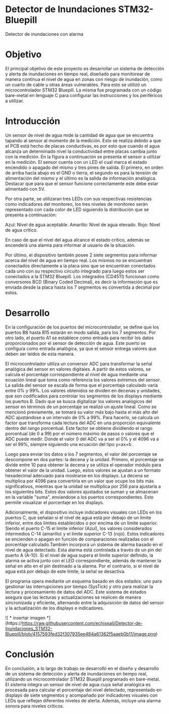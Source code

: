 # Detector de Inundaciones STM32-Bluepill
Detector de inundaciones con alarma

# Objetivo
El principal objetivo de este proyecto es desarrollar un sistema de detección y alerta de inundaciones en tiempo real, diseñado para monitorear de manera continua el nivel de agua en zonas con riesgo de inundación, como un cuarto de cable u otras áreas vulnerables. Para esto se utilizó un microcontrolador STM32 Bluepill. La misma fue programada con un código bare-metal en lenguaje C para configurar las instrucciones y los periféricos a utilizar.

# Introducción
Un sensor de nivel de agua mide la cantidad de agua que se encuentra  tapando al sensor al momento de la medición. Esto se realiza debido a que el PCB está hecho de placas conductivas, es por esto que cuando el agua alcanza un determinado nivel la conductividad entre placas cambia junto con la medición. En la figura a continuación se presenta el sensor a utilizar en la medición. El sensor cuenta con un LED el cual marca el estado encendido o apagado del mismo y tres pines de salida. El primero, en orden de arriba hacia abajo es el GND o tierra, el segundo es para la tensión de alimentación del mismo y el último es la salida de información analógica. Destacar que para que el sensor funcione correctamente este debe estar alimentado con 5V.

Por otra parte, se utilizaran tres LEDs con sus respectivas resistencias como indicadores del monitoreo, los tres niveles de monitoreo serán representado con cada color de LED siguiendo la distribución que se presenta a continuación:

Azul: Nivel de agua aceptable.
Amarillo: Nivel de agua elevado.
Rojo: Nivel de agua crítico.

En caso de que el nivel del agua alcance el estado crítico, además se encenderá una alarma para informar al usuario de la situación.

Por último, el dispositivo también posee 2 siete segmentos para informar acerca del nivel de agua en tiempo real. Los mismos no se encuentran conectados directamente a la placa sino que se encuentran conectados cada uno con su respectivo circuito integrado para luego estos ser conectados a la STM32 Bluepill. Los integrados (CD4511) funcionan como conversores BCD (Binary Coded Decimal), es decir la información que es enviada desde la placa hasta los 7 segmentos es convertida a decimal por estos.

# Desarrollo
En la configuración de los puertos del microcontrolador, se define que los puertos B8 hasta B15 estarán en modo salida, para los 7 segmentos. Por otro lado, el puerto A1 se establece como entrada para recibir los datos proporcionados por el sensor de detección de agua. Este puerto se configura como entrada analógica, ya que el sensor entrega valores que deben ser leídos de esta manera.

El microcontrolador utiliza un conversor ADC para transformar la señal analógica del sensor en valores digitales. A partir de estos valores, se calcula el porcentaje correspondiente al nivel de agua mediante una ecuación lineal que toma como referencia los valores extremos del sensor. La salida del sensor se escala de forma que el porcentaje calculado varía entre 0% y 99%. Los valores obtenidos se dividen en decenas y unidades, que son codificados para controlar los segmentos de los displays mediante los puertos B.
Dado que se busca digitalizar los valores analógicos del sensor en términos de un porcentaje se realizó un ajuste lineal. Como se mencionó previamente, se tomará su valor más bajo hasta el más alto del ADC ajustándose a un intervalo de 0% a  99%. Para hacerlo, se calcula un factor que transforma cada lectura del ADC en una proporción equivalente dentro del rango porcentual. Este factor se obtiene dividiendo el rango porcentual (de 0 a 99) por el número máximo de pasos o valores que el ADC puede medir. Donde el valor 0 del ADC va a ser el  0% y el 4096 va a ser el 99%, siempre siguiendo una ecuación del tipo y=ax+b .

Luego para enviar los datos a los 7 segmentos, el valor del porcentaje se descompone en dos partes: la decena y la unidad. Primero, el porcentaje se divide entre 10 para obtener la decena y se utiliza el operador módulo para obtener el valor de la unidad. Luego, estos valores se ajustan a un formato hexadecimal adecuado para mostrarse en los displays. La decena se multiplica por 4096 para convertirla en un valor que ocupe los bits más significativos, mientras que la unidad se multiplica por 256 para ajustarla a los siguientes bits. Estos dos valores ajustados se suman y se almacenan en la variable "suma", enviandose a los puertos correspondientes. Esto permite visualizar el porcentaje en los displays.

Adicionalmente, el dispositivo incluye indicadores visuales con LEDs en los puertos C, que señalan si el nivel de agua está por debajo de un límite inferior, entre dos límites establecidos o por encima de un límite superior. Siendo el puerto C-15 el limite inferior (Azul), los valores considerados intermedios C-14 (amarillo) y el limite superior C-13 (rojo). Estos indicadores se encienden o apagan en función de comparaciones realizadas con el porcentaje calculado.También incorpora un sistema de alarma basado en el nivel de agua detectado. Esta alarma está controlada a través de un pin del puerto A (A-10). Si el nivel de agua supera el límite superior definido, la alarma se activa junto con el LED correspondiente, además de mantener la señal en alto en el pin destinado a la alarma. Por el contrario, si el nivel de agua está por debajo de este límite, la señal se desactiva.

El programa opera mediante un esquema basado en dos estados: uno para gestionar las interrupciones por tiempo (SysTick) y otro para realizar la lectura y procesamiento de datos del ADC. Este sistema de estados asegura que las lecturas y actualizaciones se realicen de manera sincronizada y eficiente, alternando entre la adquisición de datos del sensor y la actualización de los displays e indicadores.

<span>![</span><span> * insertar imagen *</span><span>]</span><span>(</span><span>https://https://raw.githubusercontent.com/echiseall/Detector-de-Inundaciones_STM32-Bluepill/blob/4157593fed32f307935ee484a61362f5aaeb0b11/image.png</span><span>)</span>

# Conclusión
En conclusión, a lo largo de trabajo se desarrolló en el diseño y desarrollo de un sistema de detección y alerta de inundaciones en tiempo real, utilizando un microcontrolador STM32 Bluepill programado en bare-metal. El sistema integra un sensor de nivel de agua cuya señal analógica es procesada para calcular el porcentaje del nivel detectado, representado en displays de siete segmentos y acompañado por indicadores visuales con LEDs que reflejan diferentes niveles de alerta. Además, incluye una alarma sonora para niveles críticos.
